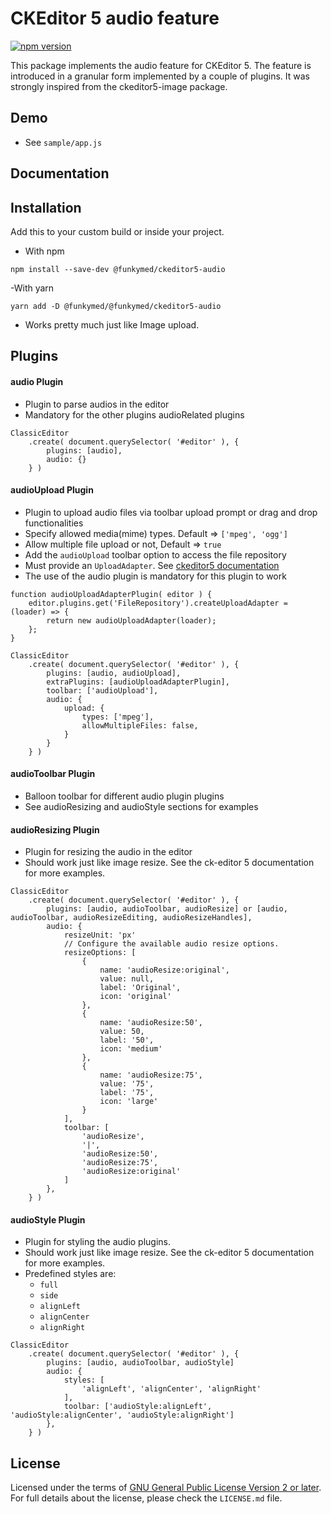 CKEditor 5 audio feature
========================================

[![npm version](https://badge.fury.io/js/%40funkymed%2Fckeditor5-audio.svg)](https://www.npmjs.com/package/@funkymed/ckeditor5-audio)

This package implements the audio feature for CKEditor 5. The feature is introduced in a granular form implemented by a couple of plugins.
It was strongly inspired from the ckeditor5-image package.

## Demo

- See `sample/app.js`

## Documentation

## Installation
Add this to your custom build or inside your project.

- With npm

`npm install --save-dev @funkymed/ckeditor5-audio`


-With yarn

`yarn add -D @funkymed/@funkymed/ckeditor5-audio    `
- Works pretty much just like Image upload.

## Plugins

#### audio Plugin
- Plugin to parse audios in the editor
- Mandatory for the other plugins audioRelated plugins

```
ClassicEditor
    .create( document.querySelector( '#editor' ), {
        plugins: [audio],
        audio: {}
    } )

```

#### audioUpload Plugin
- Plugin to upload audio files via toolbar upload prompt or drag and drop functionalities
- Specify allowed media(mime) types. Default => `['mpeg', 'ogg']`
- Allow multiple file upload or not, Default => `true`
- Add the `audioUpload` toolbar option to access the file repository
- Must provide an `UploadAdapter`.
See [ckeditor5 documentation](https://ckeditor.com/docs/ckeditor5/latest/framework/guides/deep-dive/upload-adapter.html)
- The use of the audio plugin is mandatory for this plugin to work

```
function audioUploadAdapterPlugin( editor ) {
    editor.plugins.get('FileRepository').createUploadAdapter = (loader) => {
        return new audioUploadAdapter(loader);
    };
}

ClassicEditor
    .create( document.querySelector( '#editor' ), {
        plugins: [audio, audioUpload],
        extraPlugins: [audioUploadAdapterPlugin],
        toolbar: ['audioUpload'],
        audio: {
            upload: {
                types: ['mpeg'],
                allowMultipleFiles: false,
            }
        }
    } )
```

#### audioToolbar Plugin
- Balloon toolbar for different audio plugin plugins
- See audioResizing and audioStyle sections for examples

#### audioResizing Plugin
- Plugin for resizing the audio in the editor
- Should work just like image resize. See the ck-editor 5 documentation for more examples.
```
ClassicEditor
    .create( document.querySelector( '#editor' ), {
        plugins: [audio, audioToolbar, audioResize] or [audio, audioToolbar, audioResizeEditing, audioResizeHandles],
        audio: {
            resizeUnit: 'px'
            // Configure the available audio resize options.
            resizeOptions: [
                {
                    name: 'audioResize:original',
                    value: null,
                    label: 'Original',
                    icon: 'original'
                },
                {
                    name: 'audioResize:50',
                    value: 50,
                    label: '50',
                    icon: 'medium'
                },
                {
                    name: 'audioResize:75',
                    value: '75',
                    label: '75',
                    icon: 'large'
                }
            ],
            toolbar: [
                'audioResize',
                '|',
                'audioResize:50',
                'audioResize:75',
                'audioResize:original'
            ]
        },
    } )
```

#### audioStyle Plugin
- Plugin for styling the audio plugins.
- Should work just like image resize. See the ck-editor 5 documentation for more examples.
- Predefined styles are:
  - `full`
  - `side`
  - `alignLeft`
  - `alignCenter`
  - `alignRight`
```
ClassicEditor
    .create( document.querySelector( '#editor' ), {
        plugins: [audio, audioToolbar, audioStyle]
        audio: {
            styles: [
                'alignLeft', 'alignCenter', 'alignRight'
            ],
            toolbar: ['audioStyle:alignLeft', 'audioStyle:alignCenter', 'audioStyle:alignRight']
        },
    } )
```



## License

Licensed under the terms of
[GNU General Public License Version 2 or later](http://www.gnu.org/licenses/gpl.html). For full details about the license,
please check the `LICENSE.md` file.
